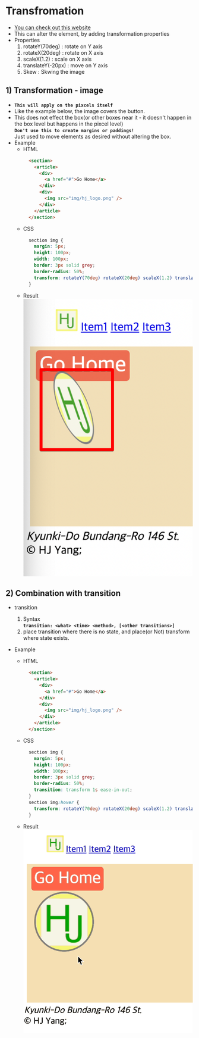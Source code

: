 <link href="../md_config/style.css" rel="stylesheet">

# Transfromation

- [You can check out this website](https://developer.mozilla.org/ko/docs/Web/CSS/transform)
- This can alter the element, by adding transformation properties
- Properties
  1. rotateY(70deg) : rotate on Y axis
  2. rotateX(20deg) : rotate on X axis
  3. scaleX(1.2) : scale on X axis
  4. translateY(-20px) : move on Y axis
  5. Skew : Skwing the image

## 1) Transformation - image

- **`This will apply on the pixcels itself`**
- Like the example below, the image covers the button.
- This does not effect the box(or other boxes near it - it doesn't happen in the box level but happens in the pixcel level)  
  **`Don't use this to create margins or paddings!`**  
  Just used to move elements as desired without altering the box.
- Example
  - HTML
    ```HTML
      <section>
        <article>
          <div>
            <a href="#">Go Home</a>
          </div>
          <div>
            <img src="img/hj_logo.png" />
          </div>
        </article>
      </section>
    ```
  - CSS
    ```CSS
      section img {
        margin: 5px;
        height: 100px;
        width: 100px;
        border: 3px solid grey;
        border-radius: 50%;
        transform: rotateY(70deg) rotateX(20deg) scaleX(1.2) translateY(-20px);
      }
    ```
  - Result
    <img src='images/2021-08-15-14-56-36.png' />

## 2) Combination with transition

- transition

  1. Syntax  
     **`transition: <what> <time> <method>, [<other transitions>]`**
  2. place transition where there is no state, and place(or Not) transform where state exists.

- Example

  - HTML
    ```HTML
      <section>
        <article>
          <div>
            <a href="#">Go Home</a>
          </div>
          <div>
            <img src="img/hj_logo.png" />
          </div>
        </article>
      </section>
    ```
  - CSS
    ```CSS
      section img {
        margin: 5px;
        height: 100px;
        width: 100px;
        border: 3px solid grey;
        border-radius: 50%;
        transition: transform 1s ease-in-out;
      }
      section img:hover {
        transform: rotateY(70deg) rotateX(20deg) scaleX(1.2) translateY(-20px);
      }
    ```
  - Result
    <img src="images/screencast%202021-08-15%2015-30-47.gif"/>

